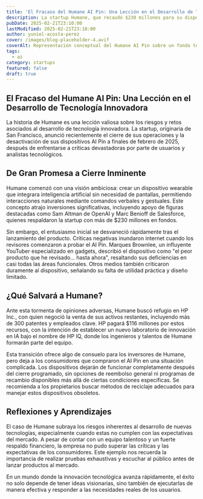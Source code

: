 ```yaml
---
title: 'El Fracaso del Humane AI Pin: Una Lección en el Desarrollo de Tecnología Innovadora'
description: La startup Humane, que recaudó $230 millones para su dispositivo wearable con IA, cierra operaciones tras recibir críticas desastrosas. Exploramos las causas y aprendizajes detrás de este caso.
pubDate: 2025-02-21T23:10:00
lastModified: 2025-02-21T23:10:00
author: yuniel-acosta-perez
cover: /images/blog-placeholder-4.avif
coverAlt: Representación conceptual del Humane AI Pin sobre un fondo tecnológico minimalista con tonos azules y neón.
tags:
  - ai
category: startups
featured: false
draft: true
---
```

## El Fracaso del Humane AI Pin: Una Lección en el Desarrollo de Tecnología Innovadora

La historia de Humane es una lección valiosa sobre los riesgos y retos asociados al desarrollo de tecnología innovadora. La startup, originaria de San Francisco, anunció recientemente el cierre de sus operaciones y la desactivación de sus dispositivos AI Pin a finales de febrero de 2025, después de enfrentarse a críticas devastadoras por parte de usuarios y analistas tecnológicos.

## De Gran Promesa a Cierre Inminente

Humane comenzó con una visión ambiciosa: crear un dispositivo wearable que integrara inteligencia artificial sin necesidad de pantallas, permitiendo interacciones naturales mediante comandos verbales y gestuales. Este concepto atrajo inversiones significativas, incluyendo apoyo de figuras destacadas como Sam Altman de OpenAI y Marc Benioff de Salesforce, quienes respaldaron la startup con más de $230 millones en fondos.

Sin embargo, el entusiasmo inicial se desvaneció rápidamente tras el lanzamiento del producto. Críticas negativas inundaron internet cuando los revisores comenzaron a probar el AI Pin. Marques Brownlee, un influyente YouTuber especializado en gadgets, describió el dispositivo como "el peor producto que he revisado... hasta ahora", resaltando sus deficiencias en casi todas las áreas funcionales. Otros medios también criticaron duramente al dispositivo, señalando su falta de utilidad práctica y diseño limitado.

## ¿Qué Salvará a Humane?

Ante esta tormenta de opiniones adversas, Humane buscó refugio en HP Inc., con quien negoció la venta de sus activos restantes, incluyendo más de 300 patentes y empleados clave. HP pagará $116 millones por estos recursos, con la intención de establecer un nuevo laboratorio de innovación en IA bajo el nombre de HP IQ, donde los ingenieros y talentos de Humane formarán parte del equipo.

Esta transición ofrece algo de consuelo para los inversores de Humane, pero deja a los consumidores que compraron el AI Pin en una situación complicada. Los dispositivos dejarán de funcionar completamente después del cierre programado, sin opciones de reembolso general ni programas de recambio disponibles más allá de ciertas condiciones específicas. Se recomienda a los propietarios buscar métodos de reciclaje adecuados para manejar estos dispositivos obsoletos.

## Reflexiones y Aprendizajes

El caso de Humane subraya los riesgos inherentes al desarrollo de nuevas tecnologías, especialmente cuando estas no cumplen con las expectativas del mercado. A pesar de contar con un equipo talentoso y un fuerte respaldo financiero, la empresa no pudo superar las críticas y las expectativas de los consumidores. Este ejemplo nos recuerda la importancia de realizar pruebas exhaustivas y escuchar al público antes de lanzar productos al mercado.

En un mundo donde la innovación tecnológica avanza rápidamente, el éxito no solo depende de tener ideas visionarias, sino también de ejecutarlas de manera efectiva y responder a las necesidades reales de los usuarios.
